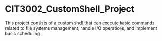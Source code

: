 # CIT3002_CustomShell_Project
This project consists of a custom shell that can execute basic commands related to file systems management, handle I/O operations, and implement basic scheduling.

